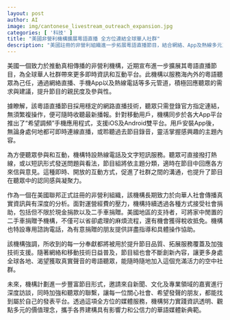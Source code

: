 ```yaml
---
layout: post
author: AI
image: img/cantonese_livestream_outreach_expansion.jpg
categories: [ '科技' ]
title: "美國非營利機構擴展粵語直播 全方位連結全球華人社群"
description: "美國註冊的非營利組織進一步拓展粵語直播節目，結合網絡、App及熱線多元互動平台，提升全球華人即時資訊傳遞與參與。支持者可透過現金或二手車捐贈助力節目發展，機構強調資源全數用於內容創新、技術升級及社群凝聚，未來將豐富節目形式，推動多元觀點和資訊透明的媒體新典範。"
---
```

美國一個致力於推動真相傳播的非營利機構，近期宣布進一步擴展其粵語直播節目，為全球華人社群帶來更多即時資訊和互動平台。此機構以服務海內外的粵語聽眾為己任，通過網絡直播、手機App以及熱線電話等多元管道，積極回應聽眾的需求與建議，提升節目的親民度及參與性。

據瞭解，該粵語直播節目採用穩定的網路直播技術，聽眾只需登錄官方指定連結，無須繁複操作，便可隨時收聽最新播報。針對移動用戶，機構同步於各大App平台推出了“希望調頻”手機應用程式，支援iOS及Android雙平台。用戶安裝App後，無論身處何地都可即時連線直播，或聆聽過去節目錄音，靈活掌握感興趣的主題內容。

為方便聽眾參與和互動，機構特設熱線電話及文字短訊服務。聽眾可直接撥打熱線，或以短訊形式發送問題與看法，節目組將依主題分類，適時在節目中回應各方來信與意見。這種即時、開放的互動方式，促進了社群之間的溝通，也提升了節目在聽眾中的認同感與凝聚力。

作為一個在美國聯邦正式註冊的非營利組織，該機構長期致力於向華人社會傳播真實資訊與有深度的分析。面對運營經費的壓力，機構持續透過各種方式接受社會捐助，包括但不限於現金捐款以及二手車捐贈。美國地區的支持者，可將家中閒置的二手車捐贈予機構，不僅可以省卻處理的麻煩流程，還有機會獲得稅收抵免。機構也特設專用諮詢電話，為有意捐贈的朋友提供詳盡指導和具體操作協助。

該機構強調，所收到的每一分奉獻都將被用於提升節目品質、拓展服務覆蓋及加強技術支援。隨著網絡和移動技術日益普及，節目組也會不斷創新內容，讓更多身處全球各地、渴望獲取真實聲音的粵語聽眾，能隨時隨地加入這個充滿活力的空中社群。

未來，機構計劃進一步豐富節目形式，邀請來自新聞、文化及專業領域的嘉賓進行深度訪談，同時加強和聽眾的聯繫，讓每一位關心社會、希望發聲的朋友，都能找到屬於自己的發表平台。透過這項全方位的媒體服務，機構努力實踐資訊透明、觀點多元的價值理念，攜手各界建構具有影響力和公信力的華語媒體新典範。